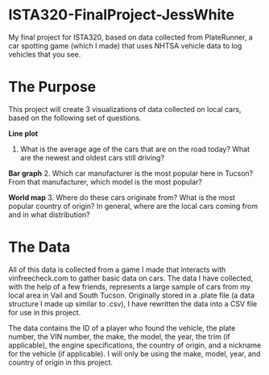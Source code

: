 # ISTA320-FinalProject-JessWhite
My final project for ISTA320, based on data collected from PlateRunner, a car spotting game (which I made) that uses NHTSA vehicle data to log vehicles that you see.

# The Purpose
This project will create 3 visualizations of data collected on local cars, based on the following set of questions.

**Line plot**
1. What is the average age of the cars that are on the road today? What are the newest and oldest cars still driving?

**Bar graph**
2. Which car manufacturer is the most popular here in Tucson? From that manufacturer, which model is the most popular?

**World map**
3. Where do these cars originate from? What is the most popular country of origin? In general, where are the local cars coming from and in what distribution?

# The Data
All of this data is collected from a game I made that interacts with vinfreecheck.com to gather basic data on cars. The data I have collected, with the help of a few friends, represents a large sample of cars from my local area in Vail and South Tucson. Originally stored in a .plate file (a data structure I made up similar to .csv), I have rewritten the data into a CSV file for use in this project.

The data contains the ID of a player who found the vehicle, the plate number, the VIN number, the make, the model, the year, the trim (if applicable), the engine specifications, the country of origin, and a nickname for the vehicle (if applicable). I will only be using the make, model, year, and country of origin in this project.
